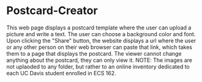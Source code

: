 # Postcard-Creator
This web page displays a postcard template where the user can upload a picture and write a text. The user can choose a background color and font. Upon clicking the "Share" button, the website displays a url where the user or any other person on their web browser can paste that link, which takes them to a page that displays the postcard. The viewer cannot change anything about the postcard, they can only view it.
NOTE: The images are not uplaoded to any folder, but rather to an online inventory dedicated to each UC Davis student enrolled in ECS 162.
